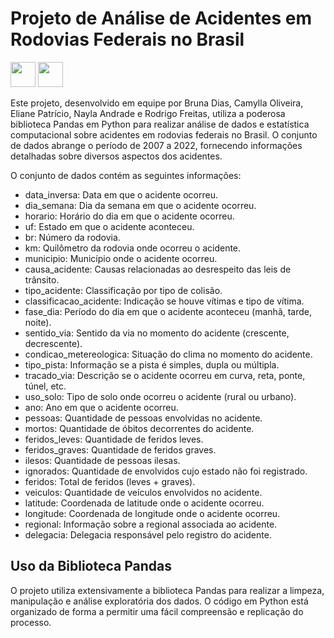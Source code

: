 # Projeto de Análise de Acidentes em Rodovias Federais no Brasil 
<img src="https://cdn.jsdelivr.net/gh/devicons/devicon/icons/python/python-original.svg" width="40" height="40" /> <img src="https://cdn.jsdelivr.net/gh/devicons/devicon/icons/pandas/pandas-original-wordmark.svg" width="40" height="40"/>
          
Este projeto, desenvolvido em equipe por Bruna Dias, Camylla Oliveira, Eliane Patrício, Nayla Andrade e Rodrigo Freitas, utiliza a poderosa biblioteca Pandas em Python para realizar análise de dados e estatística computacional sobre acidentes em rodovias federais no Brasil. O conjunto de dados abrange o período de 2007 a 2022, fornecendo informações detalhadas sobre diversos aspectos dos acidentes.

O conjunto de dados contém as seguintes informações:

* data_inversa: Data em que o acidente ocorreu.
* dia_semana: Dia da semana em que o acidente ocorreu.
* horario: Horário do dia em que o acidente ocorreu.
* uf: Estado em que o acidente aconteceu.
* br: Número da rodovia.
* km: Quilômetro da rodovia onde ocorreu o acidente.
* municipio: Município onde o acidente ocorreu.
* causa_acidente: Causas relacionadas ao desrespeito das leis de trânsito.
* tipo_acidente: Classificação por tipo de colisão.
* classificacao_acidente: Indicação se houve vítimas e tipo de vítima.
* fase_dia: Período do dia em que o acidente aconteceu (manhã, tarde, noite).
* sentido_via: Sentido da via no momento do acidente (crescente, decrescente).
* condicao_metereologica: Situação do clima no momento do acidente.
* tipo_pista: Informação se a pista é simples, dupla ou múltipla.
* tracado_via: Descrição se o acidente ocorreu em curva, reta, ponte, túnel, etc.
* uso_solo: Tipo de solo onde ocorreu o acidente (rural ou urbano).
* ano: Ano em que o acidente ocorreu.
* pessoas: Quantidade de pessoas envolvidas no acidente.
* mortos: Quantidade de óbitos decorrentes do acidente.
* feridos_leves: Quantidade de feridos leves.
* feridos_graves: Quantidade de feridos graves.
* ilesos: Quantidade de pessoas ilesas.
* ignorados: Quantidade de envolvidos cujo estado não foi registrado.
* feridos: Total de feridos (leves + graves).
* veiculos: Quantidade de veículos envolvidos no acidente.
* latitude: Coordenada de latitude onde o acidente ocorreu.
* longitude: Coordenada de longitude onde o acidente ocorreu.
* regional: Informação sobre a regional associada ao acidente.
* delegacia: Delegacia responsável pelo registro do acidente. <br>

## Uso da Biblioteca Pandas
O projeto utiliza extensivamente a biblioteca Pandas para realizar a limpeza, manipulação e análise exploratória dos dados. O código em Python está organizado de forma a permitir uma fácil compreensão e replicação do processo.
